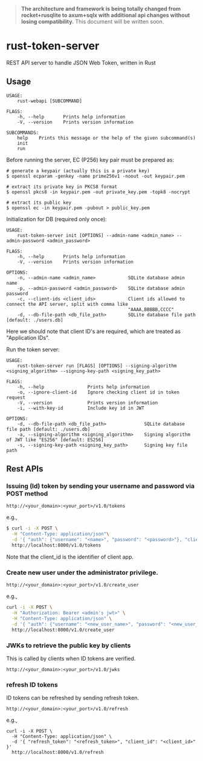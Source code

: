 > **The architecture and framework is being totally changed from rocket+rusqlite to axum+sqlx with additional api changes without losing compatibility.** This document will be written soon.

# rust-token-server

REST API server to handle JSON Web Token, written in Rust

## Usage

```
USAGE:
    rust-webapi [SUBCOMMAND]

FLAGS:
    -h, --help       Prints help information
    -V, --version    Prints version information

SUBCOMMANDS:
    help    Prints this message or the help of the given subcommand(s)
    init
    run
```

Before running the server, EC (P256) key pair must be prepared as:

```
# generate a keypair (actually this is a private key)
$ openssl ecparam -genkey -name prime256v1 -noout -out keypair.pem

# extract its private key in PKCS8 format
$ openssl pkcs8 -in keypair.pem -out private_key.pem -topk8 -nocrypt

# extract its public key
$ openssl ec -in keypair.pem -pubout > public_key.pem
```

Initialization for DB (required only once):

```
USAGE:
    rust-token-server init [OPTIONS] --admin-name <admin_name> --admin-password <admin_password>

FLAGS:
    -h, --help       Prints help information
    -V, --version    Prints version information

OPTIONS:
    -n, --admin-name <admin_name>            SQLite database admin name
    -p, --admin-password <admin_password>    SQLite database admin password
    -c, --client-ids <client_ids>            Client ids allowed to connect the API server, split with comma like
                                             "AAAA,BBBBB,CCCC"
    -d, --db-file-path <db_file_path>        SQLite database file path [default: ./users.db]
```

Here we should note that client ID's are required, which are treated as "Application IDs".

Run the token server:

```
USAGE:
    rust-token-server run [FLAGS] [OPTIONS] --signing-algorithm <signing_algorithm> --signing-key-path <signing_key_path>

FLAGS:
    -h, --help                Prints help information
    -o, --ignore-client-id    Ignore checking client id in token request
    -V, --version             Prints version information
    -i, --with-key-id         Include key id in JWT

OPTIONS:
    -d, --db-file-path <db_file_path>              SQLite database file path [default: ./users.db]
    -a, --signing-algorithm <signing_algorithm>    Signing algorithm of JWT like "ES256" [default: ES256]
    -s, --signing-key-path <signing_key_path>      Signing key file path
```

## Rest APIs

### Issuing (Id) token by sending your username and password via POST method

```
http://<your_domain>:<your_port>/v1.0/tokens
```

e.g.,

```bash
$ curl -i -X POST \
  -H "Content-Type: application/json"\
  -d '{ "auth": {"username": "<name>", "password": "<password>"}, "client_id": "<client_id>" }' \
  http://localhost:8000/v1.0/tokens
```

Note that the client_id is the identifier of client app.


### Create new user under the administrator privilege.

```
http://<your_domain>:<your_port>/v1.0/create_user
```

e.g.,

```bash
curl -i -X POST \
  -H "Authorization: Bearer <admin's jwt>" \
  -H "Content-Type: application/json" \
  -d '{ "auth": {"username": "<new_user_name>", "password": "<new_user_password>"}}' \
  http://localhost:8000/v1.0/create_user
```

### JWKs to retrieve the public key by clients

This is called by clients when ID tokens are verified.


```
http://<your_domain>:<your_port>/v1.0/jwks
```

### refresh ID tokens

ID tokens can be refreshed by sending refresh token.

```
http://<your_domain>:<your_port>/v1.0/refresh
```

e.g.,

```
curl -i -X POST \
  -H "Content-Type: application/json" \
  -d '{ "refresh_token": "<refresh_token>", "client_id": "<client_id>" }'
  http://localhost:8000/v1.0/refresh
```
